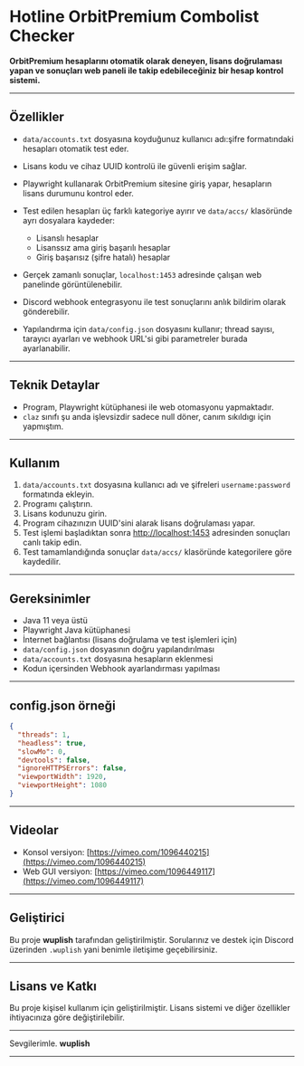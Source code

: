 # Hotline OrbitPremium Combolist Checker

**OrbitPremium hesaplarını otomatik olarak deneyen, lisans doğrulaması yapan ve sonuçları web paneli ile takip edebileceğiniz bir hesap kontrol sistemi.**

---

## Özellikler

* `data/accounts.txt` dosyasına koyduğunuz kullanıcı adı:şifre formatındaki hesapları otomatik test eder.
* Lisans kodu ve cihaz UUID kontrolü ile güvenli erişim sağlar.
* Playwright kullanarak OrbitPremium sitesine giriş yapar, hesapların lisans durumunu kontrol eder.
* Test edilen hesapları üç farklı kategoriye ayırır ve `data/accs/` klasöründe ayrı dosyalara kaydeder:

  * Lisanslı hesaplar
  * Lisanssız ama giriş başarılı hesaplar
  * Giriş başarısız (şifre hatalı) hesaplar
* Gerçek zamanlı sonuçlar, `localhost:1453` adresinde çalışan web panelinde görüntülenebilir.
* Discord webhook entegrasyonu ile test sonuçlarını anlık bildirim olarak gönderebilir.
* Yapılandırma için `data/config.json` dosyasını kullanır; thread sayısı, tarayıcı ayarları ve webhook URL'si gibi parametreler burada ayarlanabilir.

---

## Teknik Detaylar

* Program, Playwright kütüphanesi ile web otomasyonu yapmaktadır.
* `claz` sınıfı şu anda işlevsizdir sadece null döner, canım sıkıldıgı için yapmıştım.

---

## Kullanım

1. `data/accounts.txt` dosyasına kullanıcı adı ve şifreleri `username:password` formatında ekleyin.
2. Programı çalıştırın.
3. Lisans kodunuzu girin.
4. Program cihazınızın UUID'sini alarak lisans doğrulaması yapar.
5. Test işlemi başladıktan sonra [http://localhost:1453](http://localhost:1453) adresinden sonuçları canlı takip edin.
6. Test tamamlandığında sonuçlar `data/accs/` klasöründe kategorilere göre kaydedilir.

---

## Gereksinimler

* Java 11 veya üstü
* Playwright Java kütüphanesi
* İnternet bağlantısı (lisans doğrulama ve test işlemleri için)
* `data/config.json` dosyasının doğru yapılandırılması
* `data/accounts.txt` dosyasına hesapların eklenmesi
* Kodun içersinden Webhook ayarlandırması yapılması

---

## config.json örneği

```json
{
  "threads": 1,
  "headless": true,
  "slowMo": 0,
  "devtools": false,
  "ignoreHTTPSErrors": false,
  "viewportWidth": 1920,
  "viewportHeight": 1080
}
```

---

## Videolar

* Konsol versiyon: [https://vimeo.com/1096440215](https://vimeo.com/1096440215)
* Web GUI versiyon: [https://vimeo.com/1096449117](https://vimeo.com/1096449117)

---

## Geliştirici

Bu proje **wuplish** tarafından geliştirilmiştir. Sorularınız ve destek için Discord üzerinden `.wuplish` yani benimle iletişime geçebilirsiniz.

---

## Lisans ve Katkı

Bu proje kişisel kullanım için geliştirilmiştir. Lisans sistemi ve diğer özellikler ihtiyacınıza göre değiştirilebilir.

---

Sevgilerimle.
**wuplish**

---
